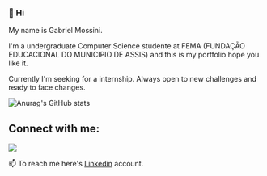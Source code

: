 ### 👋 Hi 
My name is Gabriel Mossini.

 I'm a undergraduate Computer Science studente at FEMA (FUNDAÇÃO EDUCACIONAL DO MUNICIPIO DE ASSIS) and this is my portfolio hope you like it. 

 Currently I'm seeking for a internship. Always open to new challenges and ready to face changes.

![Anurag's GitHub stats](https://github-readme-stats.vercel.app/api?username=gamossini&show_icons=true&theme=midnight-purple)

## Connect with me:
<img src="{https://img.shields.io/badge/LinkedIn-0077B5?style=for-the-badge&logo=linkedin&logoColor=black}" />

📫 To reach me here's [Linkedin](https://www.linkedin.com/in/gabrielmossini/) account.
